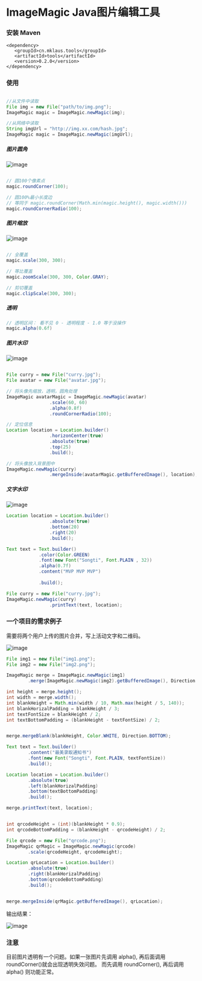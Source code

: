 # ImageMagic Java图片编辑工具

### 安装 Maven

```
<dependency>
   <groupId>cn.mklaus.tools</groupId>
   <artifactId>tools</artifactId>
   <version>0.2.0</version>
</dependency>
```

### 使用

```java

//从文件中读取
File img = new File("path/to/img.png");
ImageMagic magic = ImageMagic.newMagic(img);

//从网络中读取
String imgUrl = "http://img.xx.com/hash.jpg";
ImageMagic magic = ImageMagic.newMagic(imgUrl);


```

##### 图片圆角

![image](http://7xo50o.com2.z0.glb.qiniucdn.com/d813d238a94d11e8a153f218982a9b2e)

```java

// 圆100个像素点
magic.roundCorner(100); 

// 圆100%最小长度边
// 等同于 magic.roundCorner(Math.min(magic.height(), magic.width()))
magic.roundCornerRadio(100);

```

##### 图片缩放

![image](http://7xo50o.com2.z0.glb.qiniucdn.com/ef44a28ca94d11e8bb81f218982a9b2e)

```java

// 全覆盖
magic.scale(300, 300);

// 等比覆盖
magic.zoomScale(300, 300, Color.GRAY);

// 剪切覆盖
magic.clipScale(300, 300);

```

##### 透明

```java
// 透明区间： 看不见 0 - 透明程度 - 1.0 等于没操作
magic.alpha(0.6f)

```

##### 图片水印

![image](http://7xo50o.com2.z0.glb.qiniucdn.com/fd9a0e6ea94d11e898f2f218982a9b2e)

```java

File curry = new File("curry.jpg");
File avatar = new File("avatar.jpg");

// 将头像先缩放，透明，圆角处理
ImageMagic avatarMagic = ImageMagic.newMagic(avatar)
                .scale(60, 60)
                .alpha(0.8f)
                .roundCornerRadio(100);

// 定位信息
Location location = Location.builder()
                .horizonCenter(true)
                .absolute(true)
                .top(25)
                .build();

// 将头像放入背景图中
ImageMagic.newMagic(curry)
                .mergeInside(avatarMagic.getBufferedImage(), location);


```

##### 文字水印

![image](http://7xo50o.com2.z0.glb.qiniucdn.com/0d10543da94e11e8bb63f218982a9b2e)

```java
Location location = Location.builder()
                .absolute(true)
                .bottom(20)
                .right(20)
                .build();

Text text = Text.builder()
            .color(Color.GREEN)
            .font(new Font("Songti", Font.PLAIN , 32))
            .alpha(0.7f)
            .content("MVP MVP MVP")
           
            .build();

File curry = new File("curry.jpg");
ImageMagic.newMagic(curry)
                .printText(text, location);


```

### 一个项目的需求例子

需要将两个用户上传的图片合并，写上活动文字和二维码。

![image](http://7xo50o.com2.z0.glb.qiniucdn.com/1bb05bcca94e11e897d9f218982a9b2e)


```java
File img1 = new File("img1.png");
File img2 = new File("img2.png");

ImageMagic merge = ImageMagic.newMagic(img1)
        .merge(ImageMagic.newMagic(img2).getBufferedImage(), Direction.LEFT);

int height = merge.height();
int width = merge.width();
int blankHeight = Math.min(width / 10, Math.max(height / 5, 140));
int blankHorizalPadding = blankHeight / 3;
int textFontSize = blankHeight / 2;
int textBottomPadding = (blankHeight - textFontSize) / 2;


merge.mergeBlank(blankHeight, Color.WHITE, Direction.BOTTOM);

Text text = Text.builder()
        .content("最美录取通知书")
        .font(new Font("Songti", Font.PLAIN, textFontSize))
        .build();

Location location = Location.builder()
        .absolute(true)
        .left(blankHorizalPadding)
        .bottom(textBottomPadding)
        .build();

merge.printText(text, location);


int qrcodeHeight = (int)(blankHeight * 0.9);
int qrcodeBottomPadding = (blankHeight - qrcodeHeight) / 2;

File qrcode = new File("qrcode.png");
ImageMagic qrMagic = ImageMagic.newMagic(qrcode)
        .scale(qrcodeHeight, qrcodeHeight);

Location qrLocation = Location.builder()
        .absolute(true)
        .right(blankHorizalPadding)
        .bottom(qrcodeBottomPadding)
        .build();


merge.mergeInside(qrMagic.getBufferedImage(), qrLocation);

```

输出结果：

![image](http://7xo50o.com2.z0.glb.qiniucdn.com/295b9111a94e11e89383f218982a9b2e)

### 注意

目前图片透明有一个问题。如果一张图片先调用 alpha(), 再后面调用 roundCorner()就会出现透明失效问题。
而先调用 roundCorner(), 再后调用 alpha() 则功能正常。
